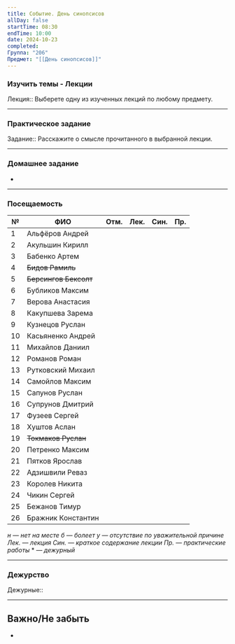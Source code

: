 ```yaml
---
title: Событие. День синопсисов
allDay: false
startTime: 08:30
endTime: 10:00
date: 2024-10-23
completed: 
Группа: "206"
Предмет: "[[День синопсисов]]"
---
```

### Изучить темы - Лекции

Лекция:: Выберете одну из изученных лекций по любому предмету.

---
### Практическое задание

Задание:: Расскажите о смысле прочитанного в выбранной лекции.

---
### Домашнее задание

- 

---
### Посещаемость

| №   | ФИО                   | Отм. | Лек. | Син. | Пр. |
| --- | --------------------- | :--: | :--: | :--: | :-: |
| 1   | Альфёров Андрей       |      |      |      |     |
| 2   | Акульшин Кирилл       |      |      |      |     |
| 3   | Бабенко Артем         |      |      |      |     |
| 4   | ~~Бидов Рамиль~~      |      |      |      |     |
| 5   | ~~Берсингов Бексолт~~ |      |      |      |     |
| 6   | Бубликов Максим       |      |      |      |     |
| 7   | Верова Анастасия      |      |      |      |     |
| 8   | Какупшева Зарема      |      |      |      |     |
| 9   | Кузнецов Руслан       |      |      |      |     |
| 10  | Касьяненко Андрей     |      |      |      |     |
| 11  | Михайлов Даниил       |      |      |      |     |
| 12  | Романов Роман         |      |      |      |     |
| 13  | Рутковский Михаил     |      |      |      |     |
| 14  | Самойлов Максим       |      |      |      |     |
| 15  | Сапунов Руслан        |      |      |      |     |
| 16  | Супрунов Дмитрий      |      |      |      |     |
| 17  | Фузеев Сергей         |      |      |      |     |
| 18  | Хуштов Аслан          |      |      |      |     |
| 19  | ~~Токмаков Руслан~~   |      |      |      |     |
| 20  | Петренко Максим       |      |      |      |     |
| 21  | Пятков Ярослав        |      |      |      |     |
| 22  | Адзишвили Реваз       |      |      |      |     |
| 23  | Королев Никита        |      |      |      |     |
| 24  | Чикин Сергей          |      |      |      |     |
| 25  | Бежанов Тимур         |      |      |      |     |
| 26  | Бражник Константин    |      |      |      |     |

*н — нет на месте
б — болеет
у — отсутствие по уважительной причине
Лек. — лекция
Син. — краткое содержание лекции
Пр. — практические работы*
\* — *дежурный*

---
### Дежурство

Дежурные:: 

---
## Важно/Не забыть

- 